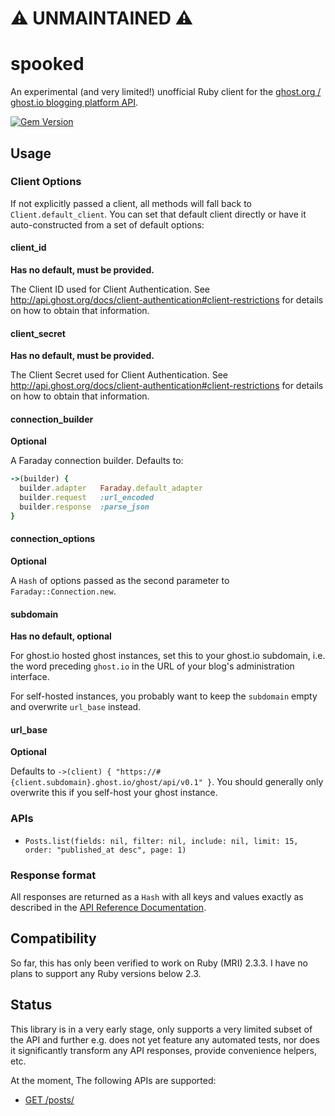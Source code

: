 # :warning: UNMAINTAINED :warning:

# spooked

An experimental (and very limited!) unofficial Ruby client for the
[ghost.org / ghost.io blogging platform API](http://api.ghost.org/).

[![Gem Version](https://badge.fury.io/rb/spooked.svg)](https://badge.fury.io/rb/spooked)

## Usage

### Client Options

If not explicitly passed a client, all methods will fall back to
`Client.default_client`. You can set that default client directly or
have it auto-constructed from a set of default options:

#### client_id

**Has no default, must be provided.**

The Client ID used for Client Authentication. See
http://api.ghost.org/docs/client-authentication#client-restrictions for details
on how to obtain that information.

#### client_secret

**Has no default, must be provided.**

The Client Secret used for Client Authentication. See
http://api.ghost.org/docs/client-authentication#client-restrictions for details
on how to obtain that information.

#### connection_builder

**Optional**

A Faraday connection builder. Defaults to:

```ruby
->(builder) {
  builder.adapter   Faraday.default_adapter
  builder.request   :url_encoded
  builder.response  :parse_json
}
```

#### connection_options

**Optional**

A `Hash` of options passed as the second parameter to
`Faraday::Connection.new`.

#### subdomain

**Has no default, optional**

For ghost.io hosted ghost instances, set this to your ghost.io subdomain, i.e.
the word preceding `ghost.io` in the URL of your blog's administration
interface.

For self-hosted instances, you probably want to keep the `subdomain` empty and
overwrite `url_base` instead.

#### url_base

**Optional**

Defaults to `->(client) { "https://#{client.subdomain}.ghost.io/ghost/api/v0.1" }`.
You should generally only overwrite this if you self-host your ghost instance.

### APIs

- `Posts.list(fields: nil, filter: nil, include: nil, limit: 15, order: "published_at desc", page: 1)`

### Response format

All responses are returned as a `Hash` with all keys and values exactly
as described in the [API Reference Documentation](http://api.ghost.org/docs).

## Compatibility

So far, this has only been verified to work on Ruby (MRI) 2.3.3. I have
no plans to support any Ruby versions below 2.3.

## Status

This library is in a very early stage, only supports a very limited subset of
the API and further e.g. does not yet feature any automated tests, nor does it
significantly transform any API responses, provide convenience helpers, etc.

At the moment, The following APIs are supported:

- [GET /posts/](http://api.ghost.org/docs/posts)
